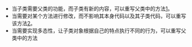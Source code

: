 -   当子类需要父类的功能，而子类有新的内容，可以重写父类中的方法[1](https://www.yisu.com/zixun/129130.html)。
-   当需要对某个方法进行修改，而不影响其本身代码以及其子类代码，可以重写该方法[2](https://blog.csdn.net/weixin_34574003/article/details/114905112)。
-   当需要实现多态性，让子类对象根据自己的特点执行不同的行为，可以重写父类中的方法